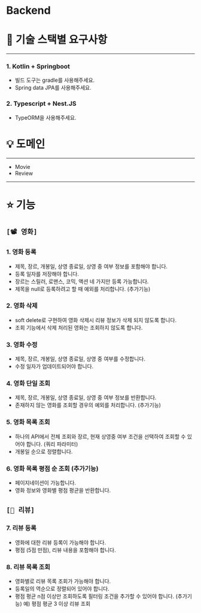 # Backend

# 💎 기술 스택별 요구사항

---

### 1. Kotlin + Springboot

- 빌드 도구는 gradle를 사용해주세요.
- Spring data JPA를 사용해주세요.

### 2. Ty**pescript + Nest.JS**

- TypeORM을 사용해주세요.

# 💡 도메인

---

- Movie
- Review

---

# ⭐️ 기능

## `[📽️ 영화]`

### **1. 영화 등록**

- 제목, 장르, 개봉일, 상영 종료일, 상영 중 여부 정보를 포함해야 합니다.
- 등록 일자를 저장해야 합니다.
- 장르는 스릴러, 로맨스, 코믹, 액션 네 가지만 등록 가능합니다.
- 제목을 null로 등록하려고 할 때 예외를 처리합니다. (추가기능)

### **2. 영화 삭제**

- soft delete로 구현하여 영화 삭제시 리뷰 정보가 삭제 되지 않도록 합니다.
- 조회 기능에서 삭제 처리된 영화는 조회하지 않도록 합니다.

### **3. 영화 수정**

- 제목, 장르, 개봉일, 상영 종료일, 상영 중 여부를 수정합니다.
- 수정 일자가 업데이트되어야 합니다.

### **4. 영화 단일 조회**

- 제목, 장르, 개봉일, 상영 종료일, 상영 중 여부 정보를 반환합니다.
- 존재하지 않는 영화를 조회할 경우의 예외를 처리합니다. (추가기능)

### **5. 영화 목록 조회**

- 하나의 API에서 전체 조회와 장르, 현재 상영중 여부 조건을 선택하여 조회할 수 있어야 합니다. (쿼리 파라미터)
- 개봉일 순으로 정렬합니다.

### **6. 영화 목록 평점 순 조회 (추가기능)**

- 페이지네이션이 가능합니다.
- 영화 정보와 영화별 평점 평균을 반환합니다.

## `[📝 리뷰]`

### **7. 리뷰 등록**

- 영화에 대한 리뷰 등록이 가능해야 합니다.
- 평점 (5점 만점), 리뷰 내용을 포함해야 합니다.

### **8. 리뷰 목록 조회**

- 영화별로 리뷰 목록 조회가 가능해야 합니다.
- 등록일의 역순으로 정렬되어 있어야 합니다.
- 평점 평균 n점 이상만 조회하도록 필터링 조건을 추가할 수 있어야 합니다. (추가기능) 예) 평점 평균 3 이상 리뷰 조회
